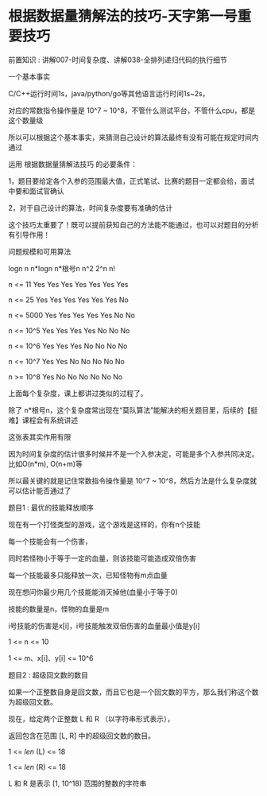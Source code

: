 # 根据数据量猜解法的技巧-天字第一号重要技巧

前置知识 : 讲解007\-时间复杂度、讲解038\-全排列递归代码的执行细节

一个基本事实

C/C\+\+运行时间1s，java/python/go等其他语言运行时间1s~2s，

对应的常数指令操作量是 10^7 ~ 10^8，不管什么测试平台，不管什么cpu，都是这个数量级

所以可以根据这个基本事实，来猜测自己设计的算法最终有没有可能在规定时间内通过

运用 根据数据量猜解法技巧 的必要条件：

1，题目要给定各个入参的范围最大值，正式笔试、比赛的题目一定都会给，面试中要和面试官确认

2，对于自己设计的算法，时间复杂度要有准确的估计

这个技巧太重要了！既可以提前获知自己的方法能不能通过，也可以对题目的分析有引导作用！

问题规模和可用算法

logn      n      n\*logn      n\*根号n      n^2      2^n      n\!

n <= 11          Yes      Yes      Yes         Yes        Yes      Yes      Yes

n <= 25          Yes      Yes      Yes         Yes        Yes      Yes      No

n <= 5000        Yes      Yes      Yes         Yes        Yes      No       No

n <= 10^5        Yes      Yes      Yes         Yes        No       No       No

n <= 10^6        Yes      Yes      Yes         No         No       No       No

n <= 10^7        Yes      Yes      No          No         No       No       No

n >= 10^8        Yes      No       No          No         No       No       No

上面每个复杂度，课上都讲过类似的过程了。

除了 n\*根号n，这个复杂度常出现在“莫队算法”能解决的相关题目里，后续的【挺难】课程会有系统讲述

这张表其实作用有限

因为时间复杂度的估计很多时候并不是一个入参决定，可能是多个入参共同决定。比如O\(n\*m\)\, O\(n\+m\)等

所以最关键的就是记住常数指令操作量是 10^7 ~ 10^8，然后方法是什么复杂度就可以估计能否通过了

题目1 : 最优的技能释放顺序

现在有一个打怪类型的游戏，这个游戏是这样的，你有n个技能

每一个技能会有一个伤害，

同时若怪物小于等于一定的血量，则该技能可能造成双倍伤害

每一个技能最多只能释放一次，已知怪物有m点血量

现在想问你最少用几个技能能消灭掉他\(血量小于等于0\)

技能的数量是n，怪物的血量是m

i号技能的伤害是x\[i\]，i号技能触发双倍伤害的血量最小值是y\[i\]

1 <= n <= 10

1 <= m、x\[i\]、y\[i\] <= 10^6

题目2 : 超级回文数的数目

如果一个正整数自身是回文数，而且它也是一个回文数的平方，那么我们称这个数为超级回文数。

现在，给定两个正整数 L 和 R （以字符串形式表示），

返回包含在范围 \[L\, R\] 中的超级回文数的数目。

1 <=  _len_ \(L\) <= 18

1 <=  _len_ \(R\) <= 18

L 和 R 是表示 \[1\, 10^18\) 范围的整数的字符串

